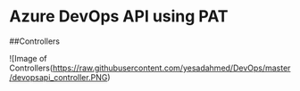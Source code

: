 # Azure DevOps API using PAT

##Controllers

![Image of Controllers(https://raw.githubusercontent.com/yesadahmed/DevOps/master/devopsapi_controller.PNG)
